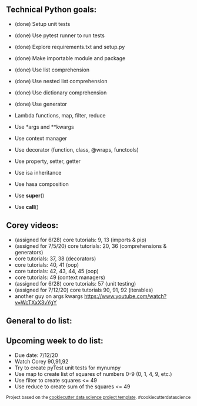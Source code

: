 ## Technical Python goals:
- (done) Setup unit tests
- (done) Use pytest runner to run tests
- (done) Explore requirements.txt and setup.py
- (done) Make importable module and package
- (done) Use list comprehension
- (done) Use nested list comprehension
- (done) Use dictionary comprehension
- (done) Use generator

- Lambda functions, map, filter, reduce
- Use *args and **kwargs
- Use context manager
- Use decorator (function, class, @wraps, functools)
- Use property, setter, getter
- Use isa inheritance
- Use hasa composition
- Use __super__()
- Use __call__()

## Corey videos:
- (assigned for 6/28) core tutorials: 9, 13  (imports & pip)
- (assigned for 7/5/20)  core tutorials:  20, 36 (comprehensions & generators)
- core tutorials:  37, 38 (decorators)
- core tutorials:  40, 41 (oop)
- core tutorials:  42, 43, 44, 45 (oop)
- core tutorials:  49 (context managers)
- (assigned for 6/28) core tutorials:  57 (unit testing)
- (assigned for 7/12/20)  core tutorials 90, 91, 92 (iterables)
- another guy on args kwargs https://www.youtube.com/watch?v=WcTXxX3vYgY

## General to do list:

## Upcoming week to do list:
- Due date:  7/12/20
- Watch Corey 90,91,92
- Try to create pyTest unit tests for mynumpy
- Use map to create list of squares of numbers 0-9 (0, 1, 4, 9, etc.)
- Use filter to create squares <= 49
- Use reduce to create sum of the squares <= 49

<p><small>Project based on the <a target="_blank" href="https://drivendata.github.io/cookiecutter-data-science/">cookiecutter data science project template</a>. #cookiecutterdatascience</small></p>
